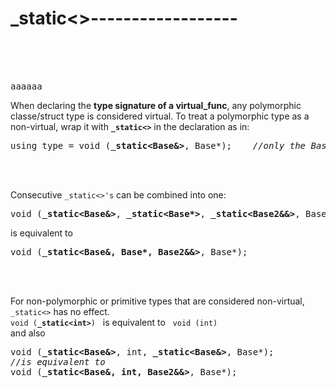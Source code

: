 # \_static<>------------------
&nbsp;  
&nbsp;  
&nbsp;  
<pre>aaaaaa</pre>
When declaring the **type signature of a virtual_func**,
any polymorphic classe/struct type is considered virtual.
To treat a polymorphic type as a non-virtual, wrap it with **```_static<>```** in the declaration as in:


<pre>using type = void (<strong>_static&lt;Base&&gt;</strong>, Base*);    <i>//only the Base* is considered virtual</i></pre>

&nbsp;  
&nbsp;  

Consecutive ```_static<>'s``` can be combined into one:


<pre class=_code>void (<strong>_static&lt;Base&&gt;</strong>, <strong>_static&lt;Base*&gt;</strong>, <strong>_static&lt;Base2&&&gt;</strong>, Base*);</pre>
is equivalent to
<pre class=_code>void (<strong>_static&lt;Base&, Base*, Base2&&&gt;</strong>, Base*);</pre>

&nbsp;  
&nbsp;  


For non-polymorphic or primitive types that are considered non-virtual, ```_static<>``` has no effect.  
<code>void (<strong>_static&lt;int&gt;</strong>)</code> &nbsp; is equivalent to &nbsp; ```void (int)```   
and also


<pre class=_code>void (<strong>_static&lt;Base&&gt;</strong>, int, <strong>_static&lt;Base&&gt;</strong>, Base*);
<i>//is equivalent to</i>
void (<strong>_static&lt;Base&, int, Base2&&&gt;</strong>, Base*);</pre>






